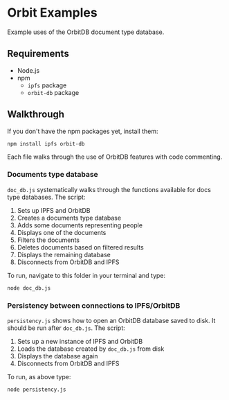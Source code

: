 # Orbit Examples

Example uses of the OrbitDB document type database.

## Requirements
- Node.js
- npm
    - `ipfs` package
    - `orbit-db` package

## Walkthrough
If you don't have the npm packages yet, install them:
```
npm install ipfs orbit-db
```
Each file walks through the use of OrbitDB features with code commenting.

### Documents type database
`doc_db.js` systematically walks through the functions available for docs type databases. The script:
1. Sets up IPFS and OrbitDB
2. Creates a documents type database
3. Adds some documents representing people
4. Displays one of the documents
5. Filters the documents
6. Deletes documents based on filtered results
7. Displays the remaining database
8. Disconnects from OrbitDB and IPFS

To run, navigate to this folder in your terminal and type:
```
node doc_db.js
```

### Persistency between connections to IPFS/OrbitDB
`persistency.js` shows how to open an OrbitDB database saved to disk. It should be run after `doc_db.js`. The script:
1. Sets up a new instance of IPFS and OrbitDB
2. Loads the database created by `doc_db.js` from disk
3. Displays the database again
4. Disconnects from OrbitDB and IPFS

To run, as above type:
```
node persistency.js
```
